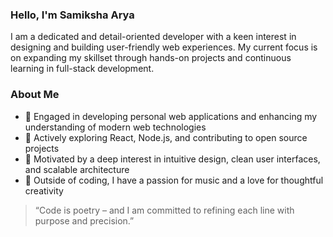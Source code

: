 ### Hello, I'm Samiksha Arya

I am a dedicated and detail-oriented developer with a keen interest in designing and building user-friendly web experiences. My current focus is on expanding my skillset through hands-on projects and continuous learning in full-stack development.

### About Me

- 🔭 Engaged in developing personal web applications and enhancing my understanding of modern web technologies  
- 🌱 Actively exploring React, Node.js, and contributing to open source projects  
- 🎯 Motivated by a deep interest in intuitive design, clean user interfaces, and scalable architecture  
- 🎵 Outside of coding, I have a passion for music and a love for thoughtful creativity

> “Code is poetry – and I am committed to refining each line with purpose and precision.”
